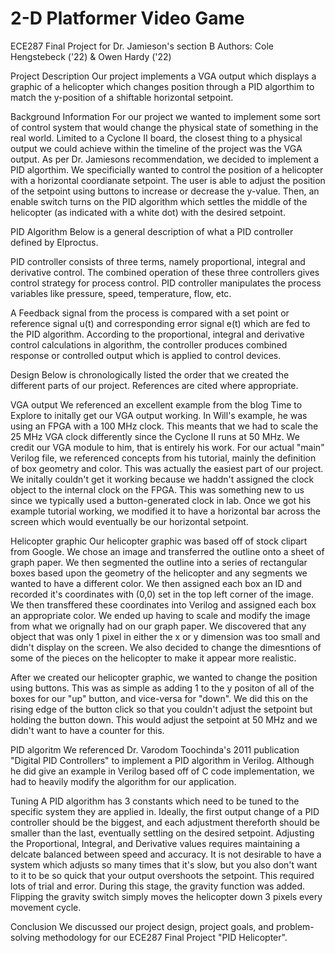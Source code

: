 # 2-D Platformer Video Game 
ECE287 Final Project for Dr. Jamieson's section B
Authors: Cole Hengstebeck ('22) & Owen Hardy ('22)

Project Description
Our project implements a VGA output which displays a graphic of a helicopter which changes position through a PID algorthim to match the y-position of a shiftable horizontal setpoint.

Background Information
For our project we wanted to implement some sort of control system that would change the physical state of something in the real world. Limited to a Cyclone II board, the closest thing to a physical output we could achieve within the timeline of the project was the VGA output. As per Dr. Jamiesons recommendation, we decided to implement a PID algorthim. We specificially wanted to control the position of a helicopter with a horizontal coordianate setpoint. The user is able to adjust the position of the setpoint using buttons to increase or decrease the y-value. Then, an enable switch turns on the PID algorithm which settles the middle of the helicopter (as indicated with a white dot) with the desired setpoint.

PID Algorithm
Below is a general description of what a PID controller defined by Elproctus.

PID controller consists of three terms, namely proportional, integral and derivative control. The combined operation of these three controllers gives control strategy for process control. PID controller manipulates the process variables like pressure, speed, temperature, flow, etc.

A Feedback signal from the process is compared with a set point or reference signal u(t) and corresponding error signal e(t) which are fed to the PID algorithm. According to the proportional, integral and derivative control calculations in algorithm, the controller produces combined response or controlled output which is applied to control devices.

Design
Below is chronologically listed the order that we created the different parts of our project. References are cited where appropriate.

VGA output
We referenced an excellent example from the blog Time to Explore to initally get our VGA output working. In Will's example, he was using an FPGA with a 100 MHz clock. This meants that we had to scale the 25 MHz VGA clock differently since the Cyclone II runs at 50 MHz. We credit our VGA module to him, that is entirely his work. For our actual "main" Verilog file, we referenced concepts from his tutorial, mainly the definition of box geometry and color. This was actually the easiest part of our project. We initally couldn't get it working because we haddn't assigned the clock object to the internal clock on the FPGA. This was something new to us since we typically used a button-generated clock in lab. Once we got his example tutorial working, we modified it to have a horizontal bar across the screen which would eventually be our horizontal setpoint.

Helicopter graphic
Our helicopter graphic was based off of stock clipart from Google. We chose an image and transferred the outline onto a sheet of graph paper. We then segmented the outline into a series of rectangular boxes based upon the geometry of the helicopter and any segments we wanted to have a different color. We then assigned each box an ID and recorded it's coordinates with (0,0) set in the top left corner of the image. We then transffered these coordinates into Verilog and assigned each box an appropriate color. We ended up having to scale and modify the image from what we orignally had on our graph paper. We discovered that any object that was only 1 pixel in either the x or y dimension was too small and didn't display on the screen. We also decided to change the dimesntions of some of the pieces on the helicopter to make it appear more realistic.

After we created our helicopter graphic, we wanted to change the position using buttons. This was as simple as adding 1 to the y positon of all of the boxes for our "up" button, and vice-versa for "down". We did this on the rising edge of the button click so that you couldn't adjust the setpoint but holding the button down. This would adjust the setpoint at 50 MHz and we didn't want to have a counter for this.

PID algoritm
We referenced Dr. Varodom Toochinda's 2011 publication "Digital PID Controllers" to implement a PID algorithm in Verilog. Although he did give an example in Verilog based off of C code implementation, we had to heavily modify the algorithm for our application.

Tuning
A PID algorithm has 3 constants which need to be tuned to the specific system they are applied in. Ideally, the first output change of a PID controller should be the biggest, and each adjustment thereforth should be smaller than the last, eventually settling on the desired setpoint. Adjusting the Proportional, Integral, and Derivative values requires maintaining a delcate balanced between speed and accuracy. It is not desirable to have a system which adjusts so many times that it's slow, but you also don't want to it to be so quick that your output overshoots the setpoint. This required lots of trial and error. During this stage, the gravity function was added. Flipping the gravity switch simply moves the helicopter down 3 pixels every movement cycle.

Conclusion
We discussed our project design, project goals, and problem-solving methodology for our ECE287 Final Project "PID Helicopter".
